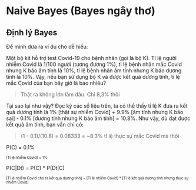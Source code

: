 # Naive Bayes (Bayes ngây thơ)

## Định lý Bayes
Để mình đưa ra ví dụ cho dễ hiểu:

Một bộ kit hỗ trợ test Covid-19 cho bệnh nhân (gọi là bộ K). Tỉ lệ người nhiễm Covid là 1/100 người (tương đương 1%), tỉ lệ bệnh nhân mắc Covid nhưng K báo âm tính là 10%, tỉ lệ bệnh nhân âm tính nhưng K báo dương tính là 10%. Vậy, nếu bạn sử dụng bộ K và được kết quả dương tính, tỉ lệ mắc Covid của bạn bây giờ là bao nhiêu?

> Thật ra không lớn lắm đâu. Chỉ 8,3% thôi

Tại sao lại như vậy? Đọc kỹ các số liệu trên, ta có thể thấy tỉ lệ K đưa ra kết quả dương tính là 1% [thật sự nhiễm Covid] + 9.9% [âm tính nhưng K báo sai] - 0.1% [dương tính nhưng K báo âm tính] = 10.8%. Như vậy, dù đạt được kết quả âm tính, bạn vẫn chỉ có:

> (1 - 0.1)/(10.8) = 0.08333 = ~8.3% tỉ lệ thực sự mắc Covid mà thôi

P\(C\) = 0.1%

<sup><sub>[Tỉ lệ nhiễm Covid] = 1%</sub></sup>

P(C|Dt) = P\(C\) * P\(Dt|C\)

<sup><sub>[Tỉ lệ nhiễm Covid cho ra kết quả dương tính] = [Tỉ lệ nhiễm Covid] * [Tỉ lệ kết quả dương tính nhưng thực sự nhiễm Covid]</sub></sup>
